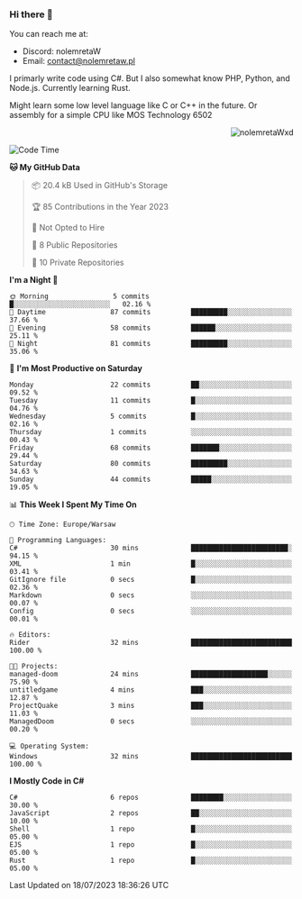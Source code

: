 ### Hi there 👋

You can reach me at:
 - Discord: nolemretaW
 - Email: contact@nolemretaw.pl
 
I primarly write code using C#. But I also somewhat know PHP, Python, and Node.js. Currently learning Rust.

Might learn some low level language like C or C++ in the future. Or assembly for a simple CPU like MOS Technology 6502
 
<p align="right"><img src="https://komarev.com/ghpvc/?username=nolemretaWxd&amp;label=Profile%20views&amp;color=0e75b6&amp;style=flat" alt="nolemretaWxd" /></p>

<!--START_SECTION:waka-->
![Code Time](http://img.shields.io/badge/Code%20Time-38%20hrs%2012%20mins-blue)

**🐱 My GitHub Data** 

> 📦 20.4 kB Used in GitHub's Storage 
 > 
> 🏆 85 Contributions in the Year 2023
 > 
> 🚫 Not Opted to Hire
 > 
> 📜 8 Public Repositories 
 > 
> 🔑 10 Private Repositories 
 > 
**I'm a Night 🦉** 

```text
🌞 Morning                5 commits           █░░░░░░░░░░░░░░░░░░░░░░░░   02.16 % 
🌆 Daytime                87 commits          █████████░░░░░░░░░░░░░░░░   37.66 % 
🌃 Evening                58 commits          ██████░░░░░░░░░░░░░░░░░░░   25.11 % 
🌙 Night                  81 commits          █████████░░░░░░░░░░░░░░░░   35.06 % 
```
📅 **I'm Most Productive on Saturday** 

```text
Monday                   22 commits          ██░░░░░░░░░░░░░░░░░░░░░░░   09.52 % 
Tuesday                  11 commits          █░░░░░░░░░░░░░░░░░░░░░░░░   04.76 % 
Wednesday                5 commits           █░░░░░░░░░░░░░░░░░░░░░░░░   02.16 % 
Thursday                 1 commits           ░░░░░░░░░░░░░░░░░░░░░░░░░   00.43 % 
Friday                   68 commits          ███████░░░░░░░░░░░░░░░░░░   29.44 % 
Saturday                 80 commits          █████████░░░░░░░░░░░░░░░░   34.63 % 
Sunday                   44 commits          █████░░░░░░░░░░░░░░░░░░░░   19.05 % 
```


📊 **This Week I Spent My Time On** 

```text
🕑︎ Time Zone: Europe/Warsaw

💬 Programming Languages: 
C#                       30 mins             ████████████████████████░   94.15 % 
XML                      1 min               █░░░░░░░░░░░░░░░░░░░░░░░░   03.41 % 
GitIgnore file           0 secs              █░░░░░░░░░░░░░░░░░░░░░░░░   02.36 % 
Markdown                 0 secs              ░░░░░░░░░░░░░░░░░░░░░░░░░   00.07 % 
Config                   0 secs              ░░░░░░░░░░░░░░░░░░░░░░░░░   00.01 % 

🔥 Editors: 
Rider                    32 mins             █████████████████████████   100.00 % 

🐱‍💻 Projects: 
managed-doom             24 mins             ███████████████████░░░░░░   75.90 % 
untitledgame             4 mins              ███░░░░░░░░░░░░░░░░░░░░░░   12.87 % 
ProjectQuake             3 mins              ███░░░░░░░░░░░░░░░░░░░░░░   11.03 % 
ManagedDoom              0 secs              ░░░░░░░░░░░░░░░░░░░░░░░░░   00.20 % 

💻 Operating System: 
Windows                  32 mins             █████████████████████████   100.00 % 
```

**I Mostly Code in C#** 

```text
C#                       6 repos             ████████░░░░░░░░░░░░░░░░░   30.00 % 
JavaScript               2 repos             ██░░░░░░░░░░░░░░░░░░░░░░░   10.00 % 
Shell                    1 repo              █░░░░░░░░░░░░░░░░░░░░░░░░   05.00 % 
EJS                      1 repo              █░░░░░░░░░░░░░░░░░░░░░░░░   05.00 % 
Rust                     1 repo              █░░░░░░░░░░░░░░░░░░░░░░░░   05.00 % 
```




 Last Updated on 18/07/2023 18:36:26 UTC
<!--END_SECTION:waka-->
